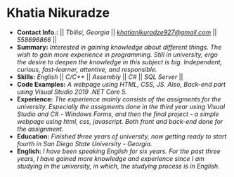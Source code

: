 # Khatia Nikuradze
* **Contact Info.:**
|| *Tbilisi, Georgia* || *khatianikuradze927@gmail.com* || *558696866* ||
* **Summary:**
*Interested in gaining knowledge about different things. The wish to gain more experience in programming. Still in university, ergo the desire to deepen the knowledge in this subject is big. Independent, curious, fast-learner, attentive, and responsible.*
* **Skills:**
*English* || *C/C++* || *Assembly* || *C#* || *SQL Server* ||
* **Code Examples:**
*A webpage using HTML, CSS, JS.  Also, Back-end part using Visual Studio 2019 .NET Core 5.*
* **Experience:**
*The experience mainly consists of the assigments for the university. Especially the assigments done in the third year using Visual Studio and C# - Windows Forms, and then the final project - a simple webpage using html, css, javascript. Both front and back-end done for the assignment.* 
* **Education:**
*Finished three years of university, now getting ready to start fourth in San Diego State University - Georgia.*
* **English:**
*I have been speaking English for six years. For the past three years, I have gained more knowledge and experience since I am studying in the university, in which, the studying process is in English.*